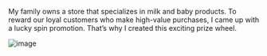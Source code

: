My family owns a store that specializes in milk and baby products. To reward our loyal customers who make high-value purchases, I came up with a lucky spin promotion. That’s why I created this exciting prize wheel. 

![image](https://github.com/user-attachments/assets/99dc8b31-4c3f-4416-8497-0d206de9b52e)
